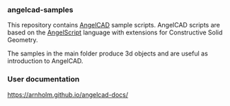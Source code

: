 ### angelcad-samples ###

This repository contains [AngelCAD](https://github.com/arnholm/angelcad) sample scripts. AngelCAD scripts are based on the [AngelScript](http://www.angelcode.com/angelscript/sdk/docs/manual/doc_script.html) language with extensions for Constructive Solid Geometry.

The samples in the main folder produce 3d objects and are useful as introduction to AngelCAD.

### User documentation ###

https://arnholm.github.io/angelcad-docs/
